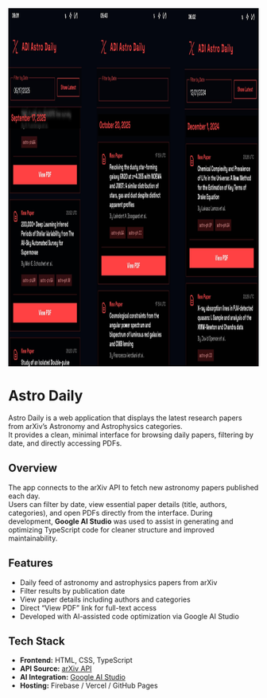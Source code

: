 <div align="center">
<img width="1080" height="720" alt="GHBanner" src="https://github.com/adityanc4/arXiv-Daily/blob/fc9e8c48b9e98ff55e51e31b11597584abee13fb/arXivDaily.png" />
</div>

# Astro Daily

Astro Daily is a web application that displays the latest research papers from arXiv’s Astronomy and Astrophysics categories.  
It provides a clean, minimal interface for browsing daily papers, filtering by date, and directly accessing PDFs.

## Overview

The app connects to the arXiv API to fetch new astronomy papers published each day.  
Users can filter by date, view essential paper details (title, authors, categories), and open PDFs directly from the interface.
During development, **Google AI Studio** was used to assist in generating and optimizing TypeScript code for cleaner structure and improved maintainability.

## Features

- Daily feed of astronomy and astrophysics papers from arXiv  
- Filter results by publication date  
- View paper details including authors and categories  
- Direct “View PDF” link for full-text access  
- Developed with AI-assisted code optimization via Google AI Studio  

## Tech Stack

- **Frontend:** HTML, CSS, TypeScript  
- **API Source:** [arXiv API](https://arxiv.org/help/api)  
- **AI Integration:** [Google AI Studio](https://aistudio.google.com)  
- **Hosting:** Firebase / Vercel / GitHub Pages
